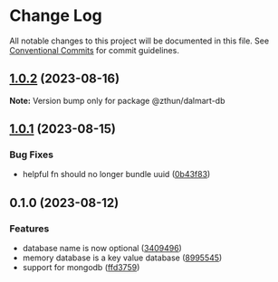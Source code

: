 # Change Log

All notable changes to this project will be documented in this file.
See [Conventional Commits](https://conventionalcommits.org) for commit guidelines.

## [1.0.2](https://github.com/zthun/dalmart/compare/v1.0.1...v1.0.2) (2023-08-16)

**Note:** Version bump only for package @zthun/dalmart-db





## [1.0.1](https://github.com/zthun/dalmart/compare/v0.1.2...v1.0.1) (2023-08-15)


### Bug Fixes

* helpful fn should no longer bundle uuid ([0b43f83](https://github.com/zthun/dalmart/commit/0b43f831c5cd423ecc6147f5030f15636906ab13))



## 0.1.0 (2023-08-12)


### Features

* database name is now optional ([3409496](https://github.com/zthun/dalmart/commit/3409496491468fb08715535514240c61f8ee44bc))
* memory database is a key value database ([8995545](https://github.com/zthun/dalmart/commit/899554526cf71543d6ddd1acdd126dfd508e6041))
* support for mongodb ([ffd3759](https://github.com/zthun/dalmart/commit/ffd37592ab88d2b44c373cee2c3ba52af8a82164))

